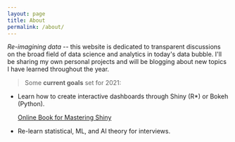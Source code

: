 ```yaml
---
layout: page
title: About
permalink: /about/
---
```


*Re-imagining data* -- this website is dedicated to transparent discussions on the broad field of data science and analytics in today's data bubble. I'll be sharing my own personal projects and will be blogging about new topics I have learned throughout the year.

> Some **current goals** set for 2021:

* Learn how to create interactive dashboards through Shiny (R*) or Bokeh (Python). 

  [Online Book for Mastering Shiny](https://mastering-shiny.org/)

* Re-learn statistical, ML, and AI theory  for interviews.